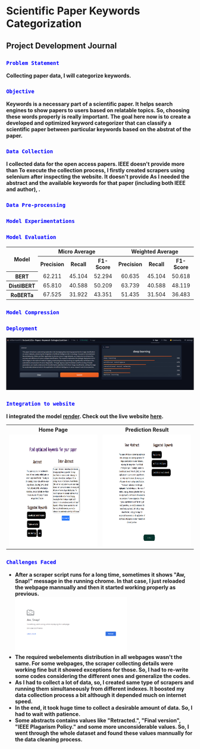 <h1>Scientific Paper Keywords Categorization</h1>

<h2>Project Development Journal</h2>

<h3><code style="color:blue">Problem Statement</code></h3>
<strong>Collecting paper data, I will categorize keywords.</strong>

<h3><code style="color:blue">Objective</code></h3>
<strong>Keywords is a necessary part of a scientific paper. It helps search engines to show papers to users based on relatable topics. So, choosing these words properly is really important. The goal here now is to create a developed and optimized keyword categorizer that can classify a scientific paper between particular keywords based on the abstrat of the paper. </strong>

<h3><code style="color:blue">Data Collection</code></h3>
<strong> I collected data for the open access papers. IEEE doesn't provide more than    
    To execute the collection process, I firstly created scrapers using selenium after inspecting the website. It doesn't provide  As I needed the abstract and the available keywords for that paper (including both IEEE and author), . </strong>

<h3><code style="color:blue">Data Pre-processing</code></h3>

<h3><code style="color:blue">Model Experimentations</code></h3>

<h3><code style="color:blue">Model Evaluation</code></h3>
<div align="center">
    <table>
        <tr>
            <th rowspan="2">Model</th>
            <th colspan="3">Micro Average</th>
            <th colspan="3">Weighted Average</th>
        </tr>
        <tr>
            <th>Precision</th>
            <th>Recall</th>
            <th>F1-Score</th> 
            <th>Precision</th>
            <th>Recall</th>
            <th>F1-Score</th> 
        </tr>
        <tr align="center">
            <th>BERT</th>
            <td>62.211</td>
            <td>45.104</td>
            <td>52.294</td>
            <td>60.635</td>
            <td>45.104</td>
            <td>50.618</td>
        </tr>
        <tr align="center">
            <th>DistilBERT</th>
            <td>65.810</td>
            <td>40.588</td>
            <td>50.209</td>
            <td>63.739</td>
            <td>40.588</td>
            <td>48.119</td>
        </tr>
         <tr align="center">
            <th>RoBERTa</th>
            <td>67.525</td>
            <td>31.922</td>
            <td>43.351</td>
            <td>51.435</td>
            <td>31.504</td>
            <td>36.483</td>
        </tr>
    </table>
</div>

<h3><code style="color:blue">Model Compression</code></h3>

<h3><code style="color:blue">Deployment</code></h3>
<div align="center">
    <img src="readmeFileImages/deployment.png">
</div>

<h3><code style="color:blue">Integration to website</code></h3>
<strong>I integrated the model <a href="https://render.com/">render</a>. Check out the live website <a href="https://scientific-paper-keywords-categorization.onrender.com/">here</a>.</strong><br/>

<div align="center">
    <table>
        <tr>
            <th>Home Page</th>
            <th>Prediction Result</th>
        </tr>
         <tr>
            <td><img src="readmeFileImages/1st_page.png" height="300"></td>
            <td><img src="readmeFileImages/2nd_page.png" height="300"></td>
        </tr>
    </table>
</div>

<h3><code style="color:blue">Challenges Faced</code></h3>
<ul>
    <li>
        <strong>After a scraper script runs for a long time, sometimes it shows "Aw, Snap!" message in the running chrome. In that case, I just reloaded the webpage mannually and then it started working properly as previous.</strong><br/>
        <img src="readmeFileImages/aw_snap.png" width="300" height="150"><br/>
    </li>
    <li><strong>The required webelements distribution in all webpages wasn't the same. For some webpages, the scraper collecting details were working fine but it showed exceptions for those. So, I had to re-write some codes considering the different ones and generalize the codes.</strong></li>
    <li><strong>As I had to collect a lot of data, so, I created same type of scrapers and running them simultaneously from different indexes. It boosted my data collection process a bit although it depended much on internet speed.</strong></li>
    <li><strong>In the end, it took huge time to collect a desirable amount of data. So, I had to wait with patience.</strong></li>
    <li><strong>Some abstracts contains values like "Retracted.", "Final version", "IEEE Plagarism Policy." and some more unconsiderable values. So, I went through the whole dataset and found these values mannually for the data cleaning process.</strong></li>
</ul>
